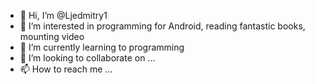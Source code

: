 - 👋 Hi, I’m @Ljedmitry1
- 👀 I’m interested in programming for Android, reading fantastic books, mounting video
- 🌱 I’m currently learning to programming
- 💞️ I’m looking to collaborate on ...
- 📫 How to reach me ...

<!---
Ljedmitry1/Ljedmitry1 is a ✨ special ✨ repository because its `README.md` (this file) appears on your GitHub profile.
You can click the Preview link to take a look at your changes.
--->

